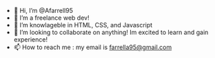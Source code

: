 - 👋 Hi, I’m @Afarrell95
- 👀 I’m a freelance web dev!
- 🌱 I’m knowlageble in HTML, CSS, and Javascript
- 💞️ I’m looking to collaborate on anything! Im excited to learn and gain experience!
- 📫 How to reach me : my email is farrella95@gmail.com

<!---
Afarrell95/Afarrell95 is a ✨ special ✨ repository because its `README.md` (this file) appears on your GitHub profile.
You can click the Preview link to take a look at your changes.
--->
